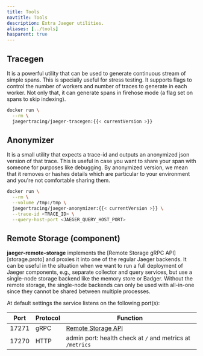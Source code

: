 ```yaml
---
title: Tools
navtitle: Tools
description: Extra Jaeger utilities.
aliases: [../tools]
hasparent: true
---
```


## Tracegen

It is a powerful utility that can be used to generate continuous stream of simple spans. This is specially useful for stress testing. It supports flags to control the number of workers and number of traces to generate in each worker. Not only that, it can generate spans in firehose mode (a flag set on spans to skip indexing).

```sh
docker run \
  --rm \
  jaegertracing/jaeger-tracegen:{{< currentVersion >}} 
```

## Anonymizer

It is a small utility that expects a trace-id and outputs an anonymized json version of that trace. This is useful in case you want to share your span with someone for purposes like debugging. By anonymized version, we mean that it removes or hashes details which are particular to your environment and you're not comfortable sharing them.

```sh
docker run \
  --rm \
  --volume /tmp:/tmp \
  jaegertracing/jaeger-anonymizer:{{< currentVersion >}} \
  --trace-id <TRACE_ID> \
  --query-host-port <JAEGER_QUERY_HOST_PORT>
```

## Remote Storage (component)

**jaeger-remote-storage** implements the [Remote Storage gRPC API][storage.proto] and proxies it into one of the regular Jaeger backends. It can be useful in the situation when we want to run a full deployment of Jaeger components, e.g., separate collector and query services, but use a single-node storage backend like the memory store or Badger. Without the remote storage, the single-node backends can only be used with all-in-one since they cannot be shared between multiple processes.

At default settings the service listens on the following port(s):

Port  | Protocol | Function
----- | -------  | ---
17271 | gRPC     | [Remote Storage API](../../architecture/apis/#remote-storage-api)
17270 | HTTP     | admin port: health check at `/` and metrics at `/metrics`